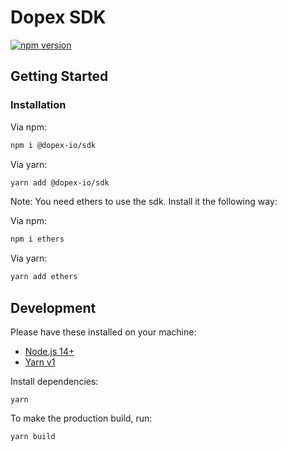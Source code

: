 # Dopex SDK

[![npm version](https://badge.fury.io/js/@dopex-io%2Fsdk.svg)](https://badge.fury.io/js/@dopex-io%2Fsdk)

## Getting Started

### Installation

Via npm:

```bash
npm i @dopex-io/sdk
```

Via yarn:

```bash
yarn add @dopex-io/sdk
```

Note: You need ethers to use the sdk. Install it the following way:

Via npm:

```bash
npm i ethers
```

Via yarn:

```bash
yarn add ethers
```

## Development

Please have these installed on your machine:

- [Node.js 14+](https://nodejs.org/)
- [Yarn v1](https://classic.yarnpkg.com/lang/)

Install dependencies:

```
yarn
```

To make the production build, run:

```
yarn build
```
